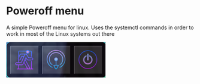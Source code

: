 # Poweroff menu
A simple Poweroff menu for linux. Uses the systemctl commands in order to work in most of the Linux systems out there

![Poweroff-Menu](Poweroff-Menu.png)
